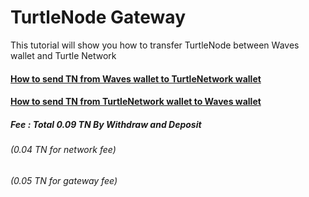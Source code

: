 # TurtleNode Gateway

This tutorial will show you how to transfer TurtleNode between Waves wallet and Turtle Network

#### [How to send TN from Waves wallet to TurtleNetwork wallet](/send-tn-to-turtlenetwork.md)

#### [How to send TN from TurtleNetwork wallet to Waves wallet](/send-tn-to-waves-dex.md)

##### Fee : Total 0.09 TN By Withdraw and Deposit

###### \(0.04 TN for network fee\)

###### \(0.05 TN for gateway fee\)



